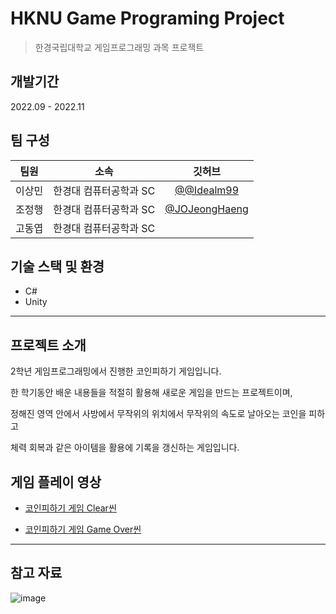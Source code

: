 # HKNU Game Programing Project
> 한경국립대학교 게임프로그래밍 과목 프로잭트


## 개발기간
2022.09 - 2022.11


## 팀 구성
|팀원|소속|깃허브|
|:---:|:---:|:---:|
|이상민|한경대 컴퓨터공학과 SC|[@@Idealm99](https://github.com/Idealm99)|
|조정행|한경대 컴퓨터공학과 SC|[@JOJeongHaeng](https://github.com/JOJeongHaeng)|
|고동엽|한경대 컴퓨터공학과 SC


## 기술 스택 및 환경
- C#
- Unity

---

## 프로젝트 소개

2학년 게임프로그래밍에서 진행한 코인피하기 게임입니다.

한 학기동안 배운 내용들을 적절히 활용해 새로운 게임을 만드는 프로젝트이며,

정해진 영역 안에서 사방에서 무작위의 위치에서 무작위의 속도로 날아오는 코인을 피하고

체력 회복과 같은 아이템을 활용에 기록을 갱신하는 게임입니다.


## 게임 플레이 영상
- [코인피하기 게임 Clear씬](https://youtu.be/fEAKF1kIWwU)


- [코인피하기 게임 Game Over씬](https://youtu.be/MsGF3-LPxvs)

---

## 참고 자료
![image](https://github.com/user-attachments/assets/533b22dd-a51b-4600-a004-e0764f7fa2e3)

